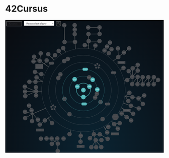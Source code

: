 # 42Cursus
<!--![Common_core](/resources/common_core.png)-->
<img src="/resources/common_core_black.png"
    width="600"
    height= auto/>
